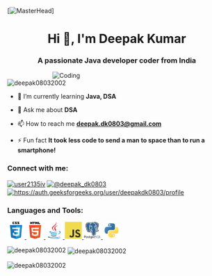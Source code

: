 [![MasterHead](https://itsfoss.com/wp-content/uploads/2022/04/GNOME_Dark_Desktop.jpg)]
<h1 align="center">Hi 👋, I'm Deepak Kumar</h1>
<h3 align="center">A passionate Java developer coder from India</h3>
<img align="right" alt="Coding" width="400" src="https://cdn.dribbble.com/users/1162077/screenshots/3960993/workspace.gif">

<p align="left"> <img src="https://komarev.com/ghpvc/?username=deepak08032002&label=Profile%20views&color=0e75b6&style=flat" alt="deepak08032002" /> </p>

- 🌱 I’m currently learning **Java, DSA**

- 💬 Ask me about **DSA**

- 📫 How to reach me **deepak.dk0803@gmail.com**

- ⚡ Fun fact **It took less code to send a man to space than to run a smartphone!**

<h3 align="left">Connect with me: </h3>
<p align="left">
<a href="https://www.leetcode.com/user2135iv" target="blank"><img align="center" src="https://raw.githubusercontent.com/rahuldkjain/github-profile-readme-generator/master/src/images/icons/Social/leet-code.svg" alt="user2135iv" height="30" width="40" /></a>
<a href="https://www.hackerearth.com/@deepak_dk0803" target="blank"><img align="center" src="https://raw.githubusercontent.com/rahuldkjain/github-profile-readme-generator/master/src/images/icons/Social/hackerearth.svg" alt="@deepak_dk0803" height="30" width="40" /></a>
<a href="https://auth.geeksforgeeks.org/user/https://auth.geeksforgeeks.org/user/deepakdk0803/profile" target="blank"><img align="center" src="https://raw.githubusercontent.com/rahuldkjain/github-profile-readme-generator/master/src/images/icons/Social/geeks-for-geeks.svg" alt="https://auth.geeksforgeeks.org/user/deepakdk0803/profile" height="30" width="40" /></a>
</p>

<h3 align="left">Languages and Tools:</h3>
<p align="left"> <a href="https://www.w3schools.com/css/" target="_blank" rel="noreferrer"> <img src="https://raw.githubusercontent.com/devicons/devicon/master/icons/css3/css3-original-wordmark.svg" alt="css3" width="40" height="40"/> </a> <a href="https://www.w3.org/html/" target="_blank" rel="noreferrer"> <img src="https://raw.githubusercontent.com/devicons/devicon/master/icons/html5/html5-original-wordmark.svg" alt="html5" width="40" height="40"/> </a> <a href="https://www.java.com" target="_blank" rel="noreferrer"> <img src="https://raw.githubusercontent.com/devicons/devicon/master/icons/java/java-original.svg" alt="java" width="40" height="40"/> </a> <a href="https://developer.mozilla.org/en-US/docs/Web/JavaScript" target="_blank" rel="noreferrer"> <img src="https://raw.githubusercontent.com/devicons/devicon/master/icons/javascript/javascript-original.svg" alt="javascript" width="40" height="40"/> </a> <a href="https://www.postgresql.org" target="_blank" rel="noreferrer"> <img src="https://raw.githubusercontent.com/devicons/devicon/master/icons/postgresql/postgresql-original-wordmark.svg" alt="postgresql" width="40" height="40"/> </a> <a href="https://www.python.org" target="_blank" rel="noreferrer"> <img src="https://raw.githubusercontent.com/devicons/devicon/master/icons/python/python-original.svg" alt="python" width="40" height="40"/> </a> </p>

<p><img align="left" src="https://github-readme-stats.vercel.app/api/top-langs?username=deepak08032002&show_icons=true&locale=en&layout=compact" alt="deepak08032002" /></p>

<p>&nbsp;<img align="center" src="https://github-readme-stats.vercel.app/api?username=deepak08032002&show_icons=true&locale=en" alt="deepak08032002" /></p>

<p><img align="center" src="https://github-readme-streak-stats.herokuapp.com/?user=deepak08032002&" alt="deepak08032002" /></p>
